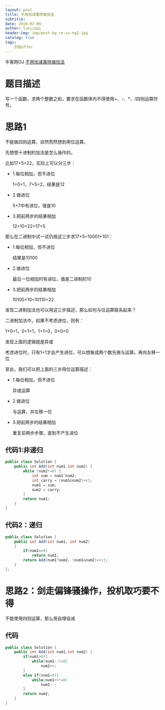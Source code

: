 ```yaml
---
layout: post                          
title: 不用加减乘除做加法                             
subtitle:                             
date: 2019-07-09                      
author: luojiaqi                      
header-img: img/post-bg-re-vs-ng2.jpg 
catalog: true                         
tags:                                 
    剑指offer                             
---
```

牛客网OJ [不用加减乘除做加法](https://www.nowcoder.com/practice/59ac416b4b944300b617d4f7f111b215?tpId=13&tqId=11201&tPage=3&rp=1&ru=%2Fta%2Fcoding-interviews&qru=%2Fta%2Fcoding-interviews%2Fquestion-ranking)

# 题目描述

写一个函数，求两个整数之和，要求在函数体内不得使用+、-、*、/四则运算符号。

# 思路1

不能做四则运算，自然而然想到用位运算。

先想想十进制的加法是怎么操作的。

比如17+5=22，实际上可以分三步：

+ 1.每位相加，但不进位

  1+0=1，7+5=2，结果是12

+ 2.做进位

  5+7中有进位，值是10

+ 3.把前两步的结果相加

  12+10=22=17+5

那么在二进制中试一试仍按这三步求17+5=10001+101：

- 1.每位相加，但不进位

  结果是10100

- 2.做进位

  最后一位相加时有进位，值是二进制的10

- 3.把前两步的结果相加

  10100+10=10110=22

发现二进制加法也可以用这三步描述，那么如何与位运算联系起来？

二进制加法中，如果不考虑进位，则有：

1+0=1，0+1=1，1+1=0，0+0=0

发现上面的逻辑就是异或

考虑进位时，只有1+1才会产生进位，可以想象成两个数先做与运算。再向左移一位

至此，我们可以把上面的三步用位运算描述：

- 1.每位相加，但不进位

  异或运算

- 2.做进位

  与运算，并左移一位

- 3.把前两步的结果相加

  重复前两步步骤，直到不产生进位

## 代码1:非递归

```java
public class Solution {
    public int Add(int num1,int num2) {
        while (num2!=0) {
            int sum = num1^num2;
            int carry = (num1&num2)<<1;
            num1 = sum;
            num2 = carry;
        }
        return num1;
    }
}
```

## 代码2：递归

```java
public class Solution {
    public int Add(int num1, int num2)
    {
        if(num2==0)
            return num1;
        return Add(num1^num2, (num1&num2)<<1);
    }
};
```

# 思路2：剑走偏锋骚操作，投机取巧要不得

不能使用四则运算，那么用自增自减

## 代码

```java
public class Solution {
    public int Add(int num1,int num2) {
        if(num1>0){
            while(num1--!=0)
                num2++;
        }
        else if(num1<0){
            while(num1++!=0)
                num2--;
        }
        return num2;
    }
}
```

